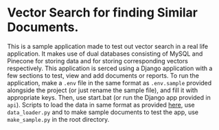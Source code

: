 Vector Search for finding Similar Documents.
============================================

This is a sample application made to test out vector search in a  real life application. It makes use of
dual databases consisting of MySQL and Pinecone for storing data and for storing corresponding vectors 
respectively. This application is serced using a Django application with a few sections to test, view and
add documents or reports. To run the application, make a ``.env`` file in the same format as 
``.env.sample`` provided alongside the project (or just rename the sample file), and fill it with 
appropriate keys. Then, use start.bat (or run the Django app provided in ``api``). Scripts to load the data
in same format as provided [here][dataset], use ``data_loader.py`` and to make sample documents to test the 
app, use ``make_sample.py`` in the root directory.


[dataset]: https://www.kaggle.com/datasets/alizahidraja/covid19-allresearchpapers-lemmatizedinformation
